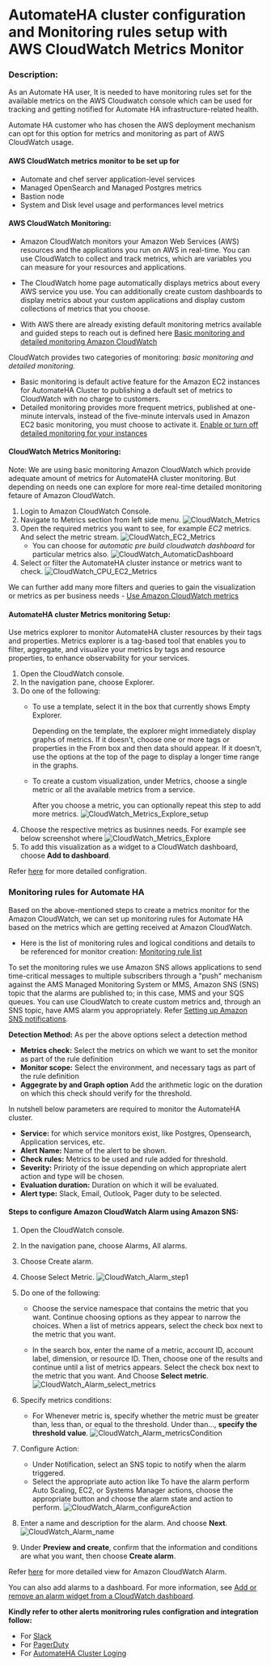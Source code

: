 # AutomateHA cluster configuration and Monitoring rules setup with AWS CloudWatch Metrics Monitor

### Description:
As an Automate HA user, It is needed to have monitoring rules set for the available metrics on the AWS Cloudwatch console which can be used for tracking and getting notified for Automate HA infrastructure-related health.

Automate HA customer who has chosen the AWS deployment mechanism can opt for this option for metrics and monitoring as part of AWS CloudWatch usage.

#### AWS CloudWatch metrics monitor to be set up for
* Automate and chef server application-level services
* Managed OpenSearch and Managed Postgres metrics
* Bastion node
* System and Disk level usage and performances level metrics

#### AWS CloudWatch Monitoring:

* Amazon CloudWatch monitors your Amazon Web Services (AWS) resources and the applications you run on AWS in real-time. You can use CloudWatch to collect and track metrics, which are variables you can measure for your resources and applications.

* The CloudWatch home page automatically displays metrics about every AWS service you use. You can additionally create custom dashboards to display metrics about your custom applications and display custom collections of metrics that you choose.

* With AWS there are already existing default monitoring metrics available and guided steps to reach out is defined here [Basic monitoring and detailed monitoring Amazon CloudWatch](https://docs.aws.amazon.com/AmazonCloudWatch/latest/monitoring/cloudwatch-metrics-basic-detailed.html)

CloudWatch provides two categories of monitoring: *basic monitoring and detailed monitoring.*

* Basic monitoring is default active feature for the Amazon EC2 instances for AutomateHA Cluster to publishing a default set of metrics to CloudWatch with no charge to customers.
* Detailed monitoring provides more frequent metrics, published at one-minute intervals, instead of the five-minute intervals used in Amazon EC2 basic monitoring, you must choose to activate it.  [Enable or turn off detailed monitoring for your instances](https://docs.aws.amazon.com/AWSEC2/latest/UserGuide/using-cloudwatch-new.html)

#### CloudWatch Metrics Monitoring:
Note: We are using basic monitoring Amazon CloudWatch which provide adequate amount of metrics for AutomateHA cluster monitoring. But depending on needs one can explore for more real-time detailed monitoring fetaure of Amazon CloudWatch.
1. Login to Amazon CloudWatch Console.
2. Navigate to Metrics section from left side menu.
    ![CloudWatch_Metrics](images/CloudWatch_Metrics.png)
3. Open the required metrics you want to see, for example *EC2* metrics. And select the metric stream.
    ![CloudWatch_EC2_Metrics](images/CloudWatch_EC2_Metrics.png)
    * You can choose for *automatic pre build cloudwatch dashboard* for particular metrics also.
        ![CloudWatch_AutomaticDashboard](images/ClodWatch_Automatic_Dashboard.png)
4. Select or filter the AutomateHA cluster instance or metrics want to check.
   ![CloudWatch_CPU_EC2_Metrics](images/CloudWatch_CPU_EC2_Metrics.png)

We can further add many more filters and queries to gain the visualization or metrics as per business needs - [Use Amazon CloudWatch metrics](https://docs.aws.amazon.com/AmazonCloudWatch/latest/monitoring/working_with_metrics.html)

#### AutomateHA cluster Metrics monitoring Setup:
Use metrics explorer to monitor AutomateHA cluster resources by their tags and properties. Metrics explorer is a tag-based tool that enables you to filter, aggregate, and visualize your metrics by tags and resource properties, to enhance observability for your services.
1. Open the CloudWatch console.
2. In the navigation pane, choose Explorer.
3. Do one of the following:
   * To use a template, select it in the box that currently shows Empty Explorer.

        Depending on the template, the explorer might immediately display graphs of metrics. If it doesn't, choose one or more tags or properties in the From box and then data should appear. If it doesn't, use the options at the top of the page to display a longer time range in the graphs.

    * To create a custom visualization, under Metrics, choose a single metric or all the available metrics from a service.

        After you choose a metric, you can optionally repeat this step to add more metrics.
    ![CloudWatch_Metrics_Explore_setup](images/CloudWatch_Metrics_Explore_setup.png)
4. Choose the respective metrics as businnes needs. For example see below screenshot where
   ![CloudWatch_Metrics_Explore](images/CloudWatch_Metrics_Explore.png)
5. To add this visualization as a widget to a CloudWatch dashboard, choose **Add to dashboard**.

Refer [here](https://docs.aws.amazon.com/AmazonCloudWatch/latest/monitoring/CloudWatch-Metrics-Explorer.html) for more detailed configration.

### Monitoring rules for Automate HA
Based on the above-mentioned steps to create a metrics monitor for the Amazon CloudWatch, we can set up monitoring rules for Automate HA based on the metrics which are getting received at Amazon CloudWatch.

* Here is the list of monitoring rules and logical conditions and details to be referenced for monitor creation: [Monitoring rule list](./Monitoring_rule_list.md)

To set the monitoring rules we use Amazon SNS allows applications to send time-critical messages to multiple subscribers through a "push" mechanism against the AMS Managed Monitoring System or MMS, Amazon SNS (SNS) topic that the alarms are published to; in this case, MMS and your SQS queues. You can use CloudWatch to create custom metrics and, through an SNS topic, have AMS alarm you appropriately. Refer [Setting up Amazon SNS notifications](https://docs.aws.amazon.com/AmazonCloudWatch/latest/monitoring/US_SetupSNS.html).

**Detection Method:** As per the above options select a detection method
* **Metrics check:** Select the metrics on which we want to set the monitor as part of the rule definition
* **Monitor scope:** Select the environment, and necessary tags as part of the rule definition
* **Aggegrate by and Graph option** Add the arithmetic logic on the duration on which this check should verify for the threshold.

In nutshell below parameters are required to monitor the AutomateHA cluster.
* **Service:** for which service monitors exist, like Postgres, Opensearch, Application services, etc.
* **Alert Name:** Name of the alert to be shown.
* **Check  rules:** Metrics to be used and rule added for threshold.
* **Severity:** Pririoty of the issue depending on which appropriate alert action and type will be chosen.
* **Evaluation duration:** Duration on which it will be evaluated.
* **Alert type:** Slack, Email, Outlook, Pager duty to be selected.

#### Steps to configure Amazon CloudWatch Alarm using Amazon SNS:
1. Open the CloudWatch console.
2. In the navigation pane, choose Alarms, All alarms.
3. Choose Create alarm.
4. Choose Select Metric.
   ![CloudWatch_Alarm_step1](images/CloudWatch_Alarm_step1.png)

5. Do one of the following:

   * Choose the service namespace that contains the metric that you want. Continue choosing options as they appear to narrow the choices. When a list of metrics appears, select the check box next to the metric that you want.

   * In the search box, enter the name of a metric, account ID, account label, dimension, or resource ID. Then, choose one of the results and continue until a list of metrics appears. Select the check box next to the metric that you want. And Choose **Select metric**.
    ![CloudWatch_Alarm_select_metrics](images/CloudWatch_Alarm_step2.png)
6. Specify metrics conditions:
   * For Whenever metric is, specify whether the metric must be greater than, less than, or equal to the threshold. Under than..., **specify the threshold value**.
   ![CloudWatch_Alarm_metricsCondition](images/CloudWatch_Alarm_step3.png)
7. Configure Action:
   * Under Notification, select an SNS topic to notify when the alarm triggered.
   * Select the appropriate auto action like To have the alarm perform Auto Scaling, EC2, or Systems Manager actions, choose the appropriate button and choose the alarm state and action to perform.
   ![CloudWatch_Alarm_configureAction](images/CloudWatch_Alarm_step4.png)
8. Enter a name and description for the alarm. And choose **Next**.
   ![CloudWatch_Alarm_name](images/CloudWatch_Alarm_step5.png)
9.  Under **Preview and create**, confirm that the information and conditions are what you want, then choose **Create alarm**.

Refer [here](https://docs.aws.amazon.com/AmazonCloudWatch/latest/monitoring/AlarmThatSendsEmail.html) for more detailed view for Amazon CloudWatch Alarm.

You can also add alarms to a dashboard. For more information, see [Add or remove an alarm widget from a CloudWatch dashboard](https://docs.aws.amazon.com/AmazonCloudWatch/latest/monitoring/add_remove_alarm_dashboard.html).

**Kindly refer to other alerts monitroring rules configration and integration follow:**
* For [Slack](AWS_CloudWatch_Slack_Integration.md)
* For [PagerDuty](/cloud-watch/AWS_CloudWatch_PagerDuty_Integration_Alerting.md)
* For [AutomateHA Cluster Loging](/cloud-watch/AWS_CloudWatch_Logging_Configration.md)
